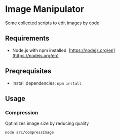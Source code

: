 # Image Manipulator

Some collected scripts to edit images by code

## Requirements

- Node.js with npm installed: [https://nodejs.org/en](https://nodejs.org/en)

## Preqrequisites

- Install dependencies: `npm install`

## Usage

### Compression

Optimizes image size by reducing quality

```console
node src/compressImage
```
